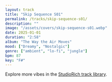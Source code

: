 ```yaml
---
layout: track
title: "Skip Sequence S01"
permalink: /tracks/skip-sequence-s01/
description: ""
image: "/assets/covers/skip-sequence-s01.webp"
date: 2025-01-01
duration: "2:58"
album: "The Way the Air Moves"
mood: ["Dreamy", "Nostalgic"]
genre: ["ambient", "lo-fi", "jungle"]
bpm: 87
key: "F#"
---
```


Explore more vibes in the [StudioRich track library](/tracks/).

